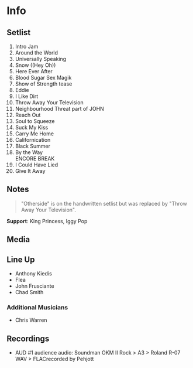 # Info

## Setlist

1. Intro Jam
2. Around the World
3. Universally Speaking
4. Snow ((Hey Oh))
5. Here Ever After
6. Blood Sugar Sex Magik
7. Show of Strength tease
8. Eddie
9. I Like Dirt
10. Throw Away Your Television
11. Neighbourhood Threat part of JOHN
12. Reach Out
13. Soul to Squeeze
14. Suck My Kiss
15. Carry Me Home
16. Californication
17. Black Summer
18. By the Way
<br>ENCORE BREAK
19. I Could Have Lied
20. Give It Away

## Notes

> "Otherside" is on the handwritten setlist but was replaced by "Throw Away Your Television".

**Support**: King Princess, Iggy Pop

## Media 

## Line Up

* Anthony Kiedis
* Flea
* John Frusciante
* Chad Smith

### Additional Musicians

* Chris Warren

## Recordings

* AUD #1 audience audio: Soundman OKM II Rock > A3 > Roland R-07 WAV > FLACrecorded by Pehjott
